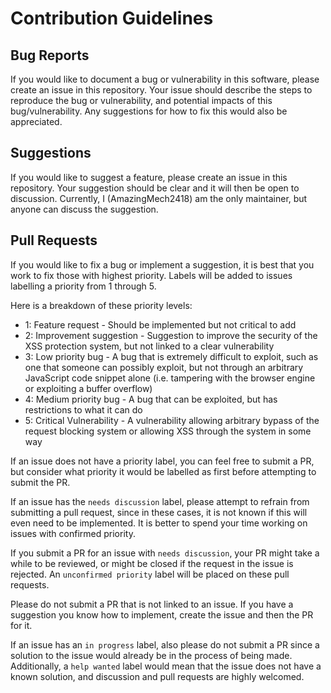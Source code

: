 # Contribution Guidelines

## Bug Reports
If you would like to document a bug or vulnerability in this software, please create an issue in this repository. Your issue should describe the steps to reproduce the bug or vulnerability, and potential impacts of this bug/vulnerability. Any suggestions for how to fix this would also be appreciated.

## Suggestions
If you would like to suggest a feature, please create an issue in this repository. Your suggestion should be clear and it will then be open to discussion. Currently, I (AmazingMech2418) am the only maintainer, but anyone can discuss the suggestion.

## Pull Requests
If you would like to fix a bug or implement a suggestion, it is best that you work to fix those with highest priority. Labels will be added to issues labelling a priority from 1 through 5.

Here is a breakdown of these priority levels:
- 1: Feature request - Should be implemented but not critical to add
- 2: Improvement suggestion - Suggestion to improve the security of the XSS protection system, but not linked to a clear vulnerability
- 3: Low priority bug - A bug that is extremely difficult to exploit, such as one that someone can possibly exploit, but not through an arbitrary JavaScript code snippet alone (i.e. tampering with the browser engine or exploiting a buffer overflow)
- 4: Medium priority bug - A bug that can be exploited, but has restrictions to what it can do
- 5: Critical Vulnerability - A vulnerability allowing arbitrary bypass of the request blocking system or allowing XSS through the system in some way

If an issue does not have a priority label, you can feel free to submit a PR, but consider what priority it would be labelled as first before attempting to submit the PR.

If an issue has the `needs discussion` label, please attempt to refrain from submitting a pull request, since in these cases, it is not known if this will even need to be implemented. It is better to spend your time working on issues with confirmed priority.

If you submit a PR for an issue with `needs discussion`, your PR might take a while to be reviewed, or might be closed if the request in the issue is rejected. An `unconfirmed priority` label will be placed on these pull requests.

Please do not submit a PR that is not linked to an issue. If you have a suggestion you know how to implement, create the issue and then the PR for it.

If an issue has an `in progress` label, also please do not submit a PR since a solution to the issue would already be in the process of being made. Additionally, a `help wanted` label would mean that the issue does not have a known solution, and discussion and pull requests are highly welcomed.
